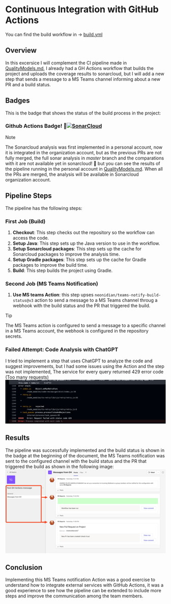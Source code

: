 # Continuous Integration with GitHub Actions
You can find the build workflow in -> [build.yml](..%2F.github%2Fworkflows%2Fbuild.yml)

## Overview
In this excersice I will complement the CI pipeline made in [QualityModels.md](QualityModels.md), I already had a GH Actions workflow that builds the project and uploads the coverage results to sonarcloud, but I will add a new step that sends a message to a MS Teams channel informing about a new PR and a build status.

## Badges
This is the badge that shows the status of the build process in the project:
### Github Actions Badge! 🔧[![SonarCloud](https://github.com/CSDT-ECI/Andres-Marcelo-Outout-Api/actions/workflows/build.yml/badge.svg)](https://github.com/CSDT-ECI/Andres-Marcelo-Outout-Api/actions/workflows/build.yml)

> [!NOTE]
> The Sonarcloud analysis was first implemented in a personal account, now it is integrated in the organization account, but as the previous PRs are not fully merged, the full sonar analysis in *master* branch and the comparations with it are not available yet in sonarcloud! 🔧 but you can see the results of the pipeline running in the personal account in [QualityModels.md](QualityModels.md). When all the PRs are merged, the analysis will be available in Sonarcloud organization account.

## Pipeline Steps
The pipeline has the following steps:
### First Job (Build)
1. **Checkout**: This step checks out the repository so the workflow can access the code.
2. **Setup Java**: This step sets up the Java version to use in the workflow.
3. **Setup Sonarcloud packages**: This step sets up the cache for Sonarcloud packages to improve the analysis time.
4. **Setup Gradle packages**: This step sets up the cache for Gradle packages to improve the build time.
5. **Build**: This step builds the project using Gradle.

### Second Job (MS Teams Notification)
1. **Use MS teams Action**: this step upses `neonidian/teams-notify-build-status@v3` action to send a message to a MS Teams channel throug a webhook with the build status and the PR that triggered the build.

> [!TIP]
> The MS Teams action is configured to send a message to a specific channel in a MS Teams account, the webhook is configured in the repository secrets.

### Failed Attempt: Code Analysis with ChatGPT
I tried to implement a step that uses ChatGPT to analyze the code and suggest improvements, but I had some issues using the Action and the step was not implemented, The service for every query returned 429 error code (Too many requests)
![gptfail.png](..%2Fimg%2Fgptfail.png)


## Results
The pipeline was successfully implemented and the build status is shown in the badge at the beginning of the document, the MS Teams notification was sent to the configured channel with the build status and the PR that triggered the build as shown in the following image:
![ghactionsmsteams.png](..%2Fimg%2Fghactionsmsteams.png)

## Conclusion
Implementing this MS Teams notification Action was a good exercise to understand how to integrate external services with GitHub Actions, it was a good experience to see how the pipeline can be extended to include more steps and improve the communication among the team members.



